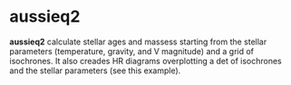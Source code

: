 # aussieq2
**aussieq2** calculate stellar ages and massess starting from the stellar parameters (temperature, gravity, and V magnitude) and a grid of isochrones. It also creades HR diagrams overplotting a det of isochrones and the stellar parameters (see this example).
